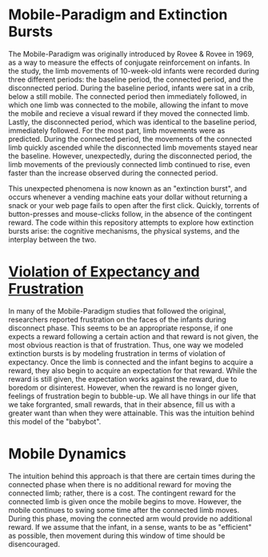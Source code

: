 
# Mobile-Paradigm and Extinction Bursts
  
   The Mobile-Paradigm was originally introduced by Rovee & Rovee in 1969, as a way to measure the effects of conjugate reinforcement on infants.
 In the study, the limb movements of 10-week-old infants were recorded during three different periods: the baseline period, the connected period, and
 the disconnected period. During the baseline period, infants were sat in a crib, below a still mobile. The connected period then immediately followed,
 in which one limb was connected to the mobile, allowing the infant to move the mobile and recieve a visual reward if they moved the connected limb. 
 Lastly, the disconnected period, which was identical to the baseline period, immediately followed. For the most part, limb movements
 were as predicted. During the connected period, the movements of the connected limb quickly ascended while the disconnected limb movements stayed near the 
 baseline. However, unexpectedly, during the disconnected period, the limb movements of the previously connected limb continued to rise, even faster than 
 the increase observed during the connected period. 

   This unexpected phenomena is now known as an "extinction burst", and occurs whenever a vending machine eats your dollar without returning a snack or 
 your web page fails to open after the first click. Quickly, torrents of button-presses and mouse-clicks follow, in the absence of the contingent reward.
 The code within this repository attempts to explore how extinction bursts arise: the cognitive mechanisms, the physical systems, and the interplay 
 between the two.
 
 # [Violation of Expectancy and Frustration](https://github.com/ZachPetroff/Babybot/blob/master/examples/Expectation.ipynb)
  In many of the Mobile-Paradigm studies that followed the original, researchers reported frustration on the faces of the infants during
disconnect phase. This seems to be an appropriate response, if one expects a reward following a certain action and that reward is not given,
the most obvious reaction is that of frustration. Thus, one way we modeled extinction bursts is by modeling frustration in terms of 
violation of expectancy. Once the limb is connected and the infant begins to acquire a reward, they also begin to acquire an expectation 
for that reward. While the reward is still given, the expectation works against the reward, due to boredom or disinterest. However, when the 
reward is no longer given, feelings of frustration begin to bubble-up. We all have things in our life that we take forgranted, 
small rewards, that in their absence, fill us with a greater want than when they were attainable. This was the intuition behind this model
of the "babybot".
 
 # Mobile Dynamics
  The intuition behind this approach is that there are certain times during the connected phase when there is
  no additional reward for moving the connected limb; rather, there is a cost. The contingent reward for the connected
  limb is given once the mobile begins to move. However, the mobile continues to swing some time after the connected limb 
  moves. During this phase, moving the connected arm would provide no additional reward. If we assume that the infant, 
  in a sense, wants to be as "efficient" as possible, then movement during this window of time should be disencouraged.
